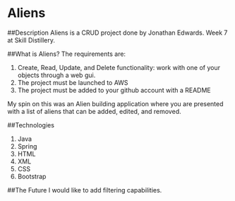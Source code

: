 # Aliens

##Description
Aliens is a CRUD project done by Jonathan Edwards. Week 7 at Skill Distillery.

##What is Aliens?
The requirements are:
1. Create, Read, Update, and Delete functionality: work with one of your objects through a web gui.
2. The project must be launched to AWS
3. The project must be added to your github account with a README

My spin on this was an Alien building application where you are presented with a list of aliens that can be added, edited, and removed.

##Technologies
1. Java
2. Spring
3. HTML
4. XML
4. CSS
5. Bootstrap

##The Future
I would like to add filtering capabilities.


